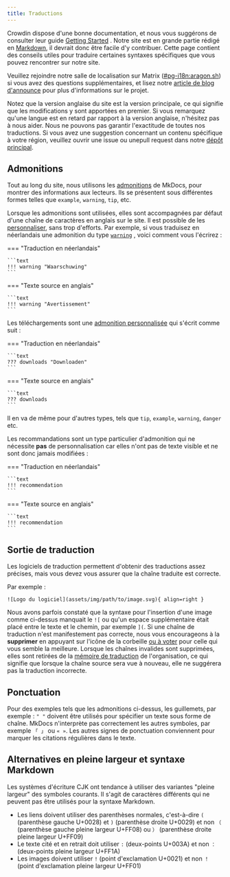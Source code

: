 ```yaml
---
title: Traductions
---
```


Crowdin dispose d'une bonne documentation, et nous vous suggérons de consulter leur guide [Getting Started](https://support.crowdin.com/crowdin-intro/) . Notre site est en grande partie rédigé en [Markdown](https://en.wikipedia.org/wiki/Markdown), il devrait donc être facile d'y contribuer. Cette page contient des conseils utiles pour traduire certaines syntaxes spécifiques que vous pouvez rencontrer sur notre site.

Veuillez rejoindre notre salle de localisation sur Matrix ([#pg-i18n:aragon.sh](https://matrix.to/#/%23pg-i18n:aragon.sh)) si vous avez des questions supplémentaires, et lisez notre [article de blog d'announce](https://blog.privacyguides.org/2023/02/26/i18n-announcement/) pour plus d'informations sur le projet.

Notez que la version anglaise du site est la version principale, ce qui signifie que les modifications y sont apportées en premier. Si vous remarquez qu'une langue est en retard par rapport à la version anglaise, n'hésitez pas à nous aider. Nous ne pouvons pas garantir l'exactitude de toutes nos traductions. Si vous avez une suggestion concernant un contenu spécifique à votre région, veuillez ouvrir une issue ou unepull request dans notre [dépôt principal](https://github.com/privacyguides/privacyguides.org).

## Admonitions

Tout au long du site, nous utilisons les [admonitions](https://squidfunk.github.io/mkdocs-material/reference/admonitions/#usage) de MkDocs, pour montrer des informations aux lecteurs. Ils se présentent sous différentes formes telles que `example`, `warning`, `tip`, etc.

Lorsque les admonitions sont utilisées, elles sont accompagnées par défaut d'une chaîne de caractères en anglais sur le site. Il est possible de les [personnaliser](https://squidfunk.github.io/mkdocs-material/reference/admonitions/#changing-the-title), sans trop d'efforts. Par exemple, si vous traduisez en néerlandais une admonition du type [`warning`](https://squidfunk.github.io/mkdocs-material/reference/admonitions/#type:warning) , voici comment vous l'écrirez :

=== "Traduction en néerlandais"

    ```text
    !!! warning "Waarschuwing"
    ```

=== "Texte source en anglais"

    ```text
    !!! warning "Avertissement"
    ```

Les téléchargements sont une [admonition personnalisée](https://squidfunk.github.io/mkdocs-material/reference/admonitions/#custom-admonitions) qui s'écrit comme suit :

=== "Traduction en néerlandais"

    ```text
    ??? downloads "Downloaden"
    ```

=== "Texte source en anglais"

    ```text
    ??? downloads
    ```

Il en va de même pour d'autres types, tels que `tip`, `example`, `warning`, `danger` etc.

Les recommandations sont un type particulier d'admonition qui ne nécessite **pas** de personnalisation car elles n'ont pas de texte visible et ne sont donc jamais modifiées :

=== "Traduction en néerlandais"

    ```text
    !!! recommendation
    ```

=== "Texte source en anglais"

    ```text
    !!! recommendation
    ```

## Sortie de traduction

Les logiciels de traduction permettent d'obtenir des traductions assez précises, mais vous devez vous assurer que la chaîne traduite est correcte.

Par exemple :

```text
![Logo du logiciel](assets/img/path/to/image.svg){ align=right }
```

Nous avons parfois constaté que la syntaxe pour l'insertion d'une image comme ci-dessus manquait le `![` ou qu'un espace supplémentaire était placé entre le texte et le chemin, par exemple `](`. Si une chaîne de traduction n'est manifestement pas correcte, nous vous encourageons à la **supprimer** en appuyant sur l'icône de la corbeille [ou à voter](https://support.crowdin.com/enterprise/getting-started-for-volunteers/#voting-view) pour celle qui vous semble la meilleure. Lorsque les chaînes invalides sont supprimées, elles sont retirées de la [mémoire de traduction](https://support.crowdin.com/enterprise/translation-memory) de l'organisation, ce qui signifie que lorsque la chaîne source sera vue à nouveau, elle ne suggérera pas la traduction incorrecte.

## Ponctuation

Pour des exemples tels que les admonitions ci-dessus, les guillemets, par exemple : `" "` doivent être utilisés pour spécifier un texte sous forme de chaîne. MkDocs n'interprète pas correctement les autres symboles, par exemple `「 」` ou `« »`. Les autres signes de ponctuation conviennent pour marquer les citations régulières dans le texte.

## Alternatives en pleine largeur et syntaxe Markdown

Les systèmes d'écriture CJK ont tendance à utiliser des variantes "pleine largeur" des symboles courants. Il s'agit de caractères différents qui ne peuvent pas être utilisés pour la syntaxe Markdown.

- Les liens doivent utiliser des parenthèses normales, c'est-à-dire `(` (parenthèse gauche U+0028) et `)` (parenthèse droite U+0029) et non `（` (parenthèse gauche pleine largeur U+FF08) ou `）` (parenthèse droite pleine largeur U+FF09)
- Le texte cité et en retrait doit utiliser `:` (deux-points U+003A) et non `：` (deux-points pleine largeur U+FF1A)
- Les images doivent utiliser `!` (point d'exclamation U+0021) et non `！` (point d'exclamation pleine largeur U+FF01) 
